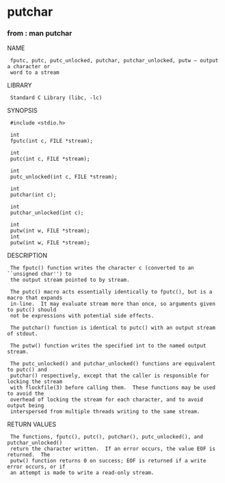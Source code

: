 # putchar

### from : man putchar

NAME

     fputc, putc, putc_unlocked, putchar, putchar_unlocked, putw – output a character or
     word to a stream

LIBRARY

     Standard C Library (libc, -lc)

SYNOPSIS

     #include <stdio.h>

     int
     fputc(int c, FILE *stream);

     int
     putc(int c, FILE *stream);

     int
     putc_unlocked(int c, FILE *stream);

     int
     putchar(int c);

     int
     putchar_unlocked(int c);

     int
     putw(int w, FILE *stream);
     int
     putw(int w, FILE *stream);

DESCRIPTION

     The fputc() function writes the character c (converted to an ``unsigned char'') to
     the output stream pointed to by stream.

     The putc() macro acts essentially identically to fputc(), but is a macro that expands
     in-line.  It may evaluate stream more than once, so arguments given to putc() should
     not be expressions with potential side effects.

     The putchar() function is identical to putc() with an output stream of stdout.

     The putw() function writes the specified int to the named output stream.

     The putc_unlocked() and putchar_unlocked() functions are equivalent to putc() and
     putchar() respectively, except that the caller is responsible for locking the stream
     with flockfile(3) before calling them.  These functions may be used to avoid the
     overhead of locking the stream for each character, and to avoid output being
     interspersed from multiple threads writing to the same stream.

RETURN VALUES

     The functions, fputc(), putc(), putchar(), putc_unlocked(), and putchar_unlocked()
     return the character written.  If an error occurs, the value EOF is returned.  The
     putw() function returns 0 on success; EOF is returned if a write error occurs, or if
     an attempt is made to write a read-only stream.